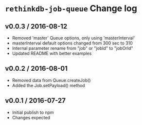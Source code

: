 # `rethinkdb-job-queue` Change log

## v0.0.3 / 2016-08-12

*   Removed 'master' Queue options, only using 'masterInterval'
*   masterInterval default options changed from 300 sec to 310
*   Internal parameter rename from "job" or "jobId" to "jobOrId"
*   Updated README with better examples

## v0.0.2 / 2016-08-01

*   Removed data from Queue.createJob()
*   Added the Job.setPayload() method

## v0.0.1 / 2016-07-27

*   Initial publish to npm
*   Changes expected
